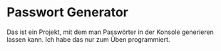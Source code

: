 # Passwort Generator

Das ist ein Projekt, mit dem man Passwörter in der Konsole generieren lassen kann. 
Ich habe das nur zum Üben programmiert.
